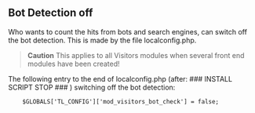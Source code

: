 ## Bot Detection off

Who wants to count the hits from bots and search engines, can switch off the 
bot detection. This is made by the file localconfig.php.

> **Caution** This applies to all Visitors modules when several front end modules have been created!

The following entry to the end of localconfig.php (after: ### INSTALL SCRIPT STOP ### ) 
switching off the bot detection:
```
	$GLOBALS['TL_CONFIG']['mod_visitors_bot_check'] = false;
```
